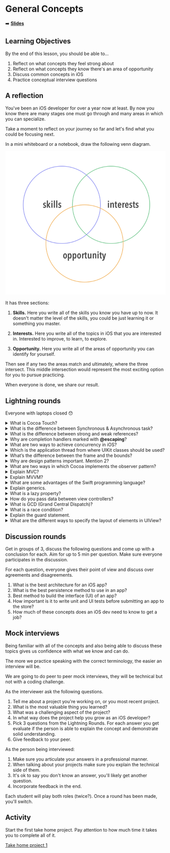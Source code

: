 <!-- .slide: data-background="./Images/header.svg" data-background-repeat="none" data-background-size="40% 40%" data-background-position="center 10%" class="header" -->
# General Concepts

<!-- Put a link to the slides so that students can find them -->

➡️ [**Slides**](/MOB-2.9-Technical-Seminar-MOB/Slides/stacks.html ':ignore')

<!-- > -->

## Learning Objectives

By the end of this lesson, you should be able to...

1. Reflect on what concepts they feel strong about
1. Reflect on what concepts they know there's an area of opportunity
1. Discuss common concepts in iOS
1. Practice conceptual interview questions

<!-- > -->

## A reflection

You've been an iOS developer for over a year now at least. By now you know there are many stages one must go through and many areas in which you can specialize.

Take a moment to reflect on your journey so far and let's find what you could be focusing next.

In a mini whiteboard or a notebook, draw the following venn diagram.

![venn](assets/venn.png)

It has three sections:

1. **Skills.** Here you write all of the skills you know you have up to now. It doesn't matter the level of the skills, you could be just learning it or something you master.

1. **Interests.** Here you write all of the topics in iOS that you are interested in. Interested to improve, to learn, to explore.

1. **Opportunity.** Here you write all of the areas of opportunity you can identify for yourself.

Then see if any two the areas match and ultimately, where the three intersect. This middle intersection would represent the most exciting option for you to pursue practicing.

When everyone is done, we share our result.

<!-- > -->

## Lightning rounds

Everyone with laptops closed 😯

<details>
<summary>
What is Cocoa Touch?
</summary>
The application development environment for building software programs to run on iOS, iPadOS, watchOS and tvOS.
</details>


<details>
<summary>
What is the difference between Synchronous & Asynchronous task?
 </summary>
A synchronous task waits until the task is completed. An asynchronous task is done in the background and can send a notification when it's complete.
</details>

<details>
<summary>
What is the difference between strong and weak references?
</summary>
Strong means that the reference count will increase and
the reference to it will be maintained through the life of the object.
Weak means that we are pointing to an object but not increasing its reference count.
</details>

<details>
<summary>
Why are completion handlers marked with <b>@escaping</b>?
</summary>
Because they are executed some point after the enclosing function has been executed.
</details>

<details>
<summary>
What are two ways to achieve concurrency in iOS?
</summary>
Dispatch queues, Operation queues, handling threads manually.
</details>

<details>
<summary>
Which is the application thread from where UIKit classes should be used?</summary>
The main thread.
</details>

<details>
<summary>
What’s the difference between the frame and the bounds?</summary>
The bounds of a UIView is the rectangle, expressed as a location (x,y) and size (width, height) relative to its own coordinate system (0,0).
The frame of a UIView is the rectangle, expressed as a location (x,y) and size (width, height) relative to the superview it is contained within.
</details>

<details>
<summary>
Why are design patterns important. Mention 2?
</summary>
Are reusable solutions to common problems in software design. They’re templates designed to help you write code that’s easy to understand and reuse. Ex: Singleton, Observer, Chain of Responsibility, etc.
</details>

<details>
<summary>
What are two ways in which Cocoa implements the observer pattern?
</summary>
KVO, Notifications.
</details>

<details>
<summary>
Explain MVC?
</summary>

</details>

<details>
<summary>
Explain MVVM?
</summary>
</details>

<details>
<summary>
What are some advantages of the Swift programming language?
</summary>

</details>

<details>
<summary>
Explain generics.
</summary>

</details>

<details>
<summary>
What is a lazy property?
</summary>

</details>

<details>
<summary>
How do you pass data between view controllers?
</summary>

</details>

<details>
<summary>
What is GCD (Grand Central Dispatch)?
</summary>

</details>

<details>
<summary>
What is a race condition?
</summary>

</details>

<details>
<summary>
Explain the guard statement.
</summary>

</details>


<details>
<summary>
What are the different ways to specify the layout of elements in UIView?</summary>

</details>

## Discussion rounds

Get in groups of 3, discuss the following questions and come up with a conclusion for each. Aim for up to 5 min per question. Make sure everyone participates in the discussion.

For each question, everyone gives their point of view and discuss over agreements and disagreements.

1. What is the best architecture for an iOS app?
1. What is the best persistence method to use in an app?
1. Best method to build the interface (UI) of an app?
1. How important is it to write unit and UI tests before submitting an app to the store?
1. How much of these concepts does an iOS dev need to know to get a job?

## Mock interviews

Being familiar with all of the concepts and also being able to discuss these topics gives us confidence with what we know and can do.

The more we practice speaking with the correct terminology, the easier  an interview will be.

We are going to do peer to peer mock interviews, they will be technical but not with a coding challenge.

As the interviewer ask the following questions.
1. Tell me about a project you're working on, or you most recent project.
  1. What is the most valuable thing you learned?
  1. What was a challenging aspect of the project?
  1. In what way does the project help you grow as an iOS developer?
1. Pick 3 questions from the Lightning Rounds. For each answer you get evaluate if the person is able to explain the concept and demonstrate solid understanding.
1. Give feedback to your peer.

As the person being interviewed:
1. Make sure you articulate your answers in a professional manner.
1. When talking about your projects make sure you explain the technical side of them.
1. It's ok to say you don't know an answer, you'll likely get another question.
1. Incorporate feedback in the end.

Each student will play both roles (twice?). Once a round has been made, you'll switch.

## Activity

Start the first take home project. Pay attention to how much time it takes you to complete all of it.

[Take home project 1](https://github.com/Make-School-Courses/MOB-2.9-Technical-Seminar-MOB/blob/master/Assignments/take-home-1.md)
